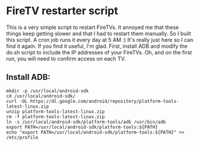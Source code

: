 # FireTV restarter script

This is a very simple script to restart FireTVs. It annoyed me that these things keep getting slower and that I had to restart them manually. So I built this script. A cron job runs it every day at 5 AM :) It's really just here so I can find it again. If you find it useful, I'm glad. First, install ADB and modify the do.sh script to include the IP addresses of your FireTVs. Oh, and on the first run, you will need to confirm access on each TV.

## Install ADB:

```console
mkdir -p /usr/local/android-sdk  
cd /usr/local/android-sdk/  
curl -OL https://dl.google.com/android/repository/platform-tools-latest-linux.zip  
unzip platform-tools-latest-linux.zip  
rm -f platform-tools-latest-linux.zip  
ln -s /usr/local/android-sdk/platform-tools/adb /usr/bin/adb  
export PATH=/usr/local/android-sdk/platform-tools:${PATH}  
echo "export PATH=/usr/local/android-sdk/platform-tools:${PATH}" >> /etc/profile  
```
